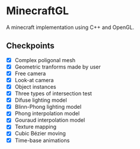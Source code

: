 # MinecraftGL

A minecraft implementation using C++ and OpenGL.

## Checkpoints

- [X] Complex poligonal mesh
- [X] Geometric tranforms made by user
- [X] Free camera
- [X] Look-at camera
- [X] Object instances
- [X] Three types of intersection test
- [X] Difuse lighting model
- [X] Blinn-Phong lighting model
- [X] Phong interpolation model
- [X] Gouraud interpolation model
- [X] Texture mapping
- [X] Cubic Bézier moving
- [X] Time-base animations
